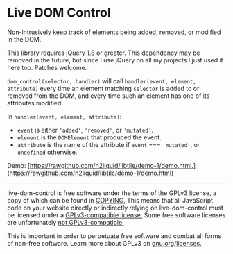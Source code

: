 Live DOM Control
================

Non-intrusively keep track of elements being added, removed, or modified in the DOM.

This library requires jQuery 1.8 or greater. This dependency may be removed in the future, but since I use jQuery on all my projects I just used it here too. Patches welcome.

`dom_control(selector, handler)` will call `handler(event, element, attribute)` every time an element matching `selector` is added to or removed from the DOM, and every time such an element has one of its attributes modified.

In `handler(event, element, attribute)`:

* `event` is either `'added'`, `'removed'`, or `'mutated'`.
* `element` is the `DOMElement` that produced the event.
* `attribute` is the name of the attribute if `event` === `'mutated'`, or `undefined` otherwise.

Demo: [https://rawgithub.com/n2liquid/libtile/demo-1/demo.html.](https://rawgithub.com/n2liquid/libtile/demo-1/demo.html)

---

live-dom-control is free software under the terms of the GPLv3 license, a copy of which can be found in [COPYING.](COPYING) This means that all JavaScript code on your website directly or indirectly relying on live-dom-control must be licensed under a [GPLv3-compatible license.](https://www.gnu.org/licenses/license-list.html#GPLCompatibleLicenses) Some free software licenses are unfortunately [not GPLv3-compatible.](https://www.gnu.org/licenses/license-list.html#GPLIncompatibleLicenses)

This is important in order to perpetuate free software and combat all forms of non-free software. Learn more about GPLv3 on [gnu.org/licenses.](https://www.gnu.org/licenses/quick-guide-gplv3.html)
